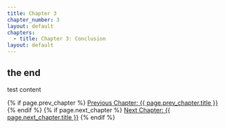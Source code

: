```yaml
---
title: Chapter 3
chapter_number: 3
layout: default
chapters:
  - title: Chapter 3: Conclusion
layout: default
---
```

## the end

test content

<div class="chapter-nav">
  {% if page.prev_chapter %}
    <a href="{{ page.prev_chapter.url }}" class="prev-chapter">Previous Chapter: {{ page.prev_chapter.title }}</a>
  {% endif %}
  {% if page.next_chapter %}
    <a href="{{ page.next_chapter.url }}" class="next-chapter">Next Chapter: {{ page.next_chapter.title }}</a>
  {% endif %}
</div>